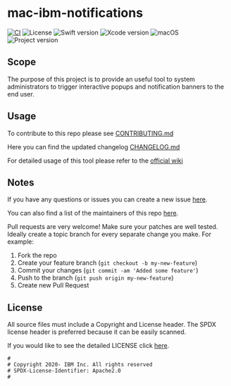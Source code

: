 # mac-ibm-notifications

[![CI](https://github.com/IBM/mac-ibm-notifications/actions/workflows/main.yml/badge.svg?branch=main)](https://github.com/IBM/mac-ibm-notifications/actions/workflows/main.yml)
![License](https://img.shields.io/badge/license-Apache%202-blue)
![Swift version](https://img.shields.io/badge/swift-5-EA392B)
![Xcode version](https://img.shields.io/badge/xcode-12.3-1984E5)
![macOS](https://img.shields.io/badge/os-macOS%20Big%20Sur-green)
![Project version](https://img.shields.io/badge/version-1.2.0-bright%20green)

## Scope

The purpose of this project is to provide an useful tool to system administrators to trigger interactive popups and notification banners to the end user.

## Usage

To contribute to this repo please see [CONTRIBUTING.md](CONTRIBUTING.md)

Here you can find the updated changelog [CHANGELOG.md](CHANGELOG.md)

For detailed usage of this tool please refer to the [official wiki](https://github.com/IBM/mac-ibm-notifications/wiki/Usage-guidelines)

## Notes

If you have any questions or issues you can create a new issue [here](https://github.com/IBM/mac-ibm-notifications/issues/new/choose).

You can also find a list of the maintainers of this repo [here](MAINTAINERS.md).

Pull requests are very welcome! Make sure your patches are well tested.
Ideally create a topic branch for every separate change you make. For
example:

1. Fork the repo
2. Create your feature branch (`git checkout -b my-new-feature`)
3. Commit your changes (`git commit -am 'Added some feature'`)
4. Push to the branch (`git push origin my-new-feature`)
5. Create new Pull Request

## License

All source files must include a Copyright and License header. The SPDX license header is 
preferred because it can be easily scanned.

If you would like to see the detailed LICENSE click [here](LICENSE).

```text
#
# Copyright 2020- IBM Inc. All rights reserved
# SPDX-License-Identifier: Apache2.0
#
```
